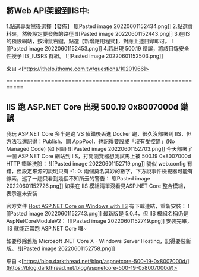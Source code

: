 ## 將Web API架設到IIS中:

1.點選專案然後選擇【發佈】
![[Pasted image 20220601152434.png]]
2.點選資料夾，然後設定要發佈的路徑
![[Pasted image 20220601152443.png]]
3.在IIS的預設網站，按滑鼠右鍵，點選【新增應用程式】，對應上述目錄即可。
![[Pasted image 20220601152453.png]]
4.若出現 500.19 錯誤，將該目錄安全性授予 IIS_IUSRS 群組。
![[Pasted image 20220601152503.png]]

來自 <[https://ithelp.ithome.com.tw/questions/10201966]>

===========================================================
## IIS 跑 ASP.NET Core 出現 500.19 0x8007000d 錯誤

我玩 ASP.NET Core 多半是跑 VS 偵錯後丟進 Docker 跑，很久沒部署到 IIS，但方法我還記得：Publish、開 AppPool，也記得要設成「沒有受控碼」(No Managed Code) (如下圖)
![[Pasted image 20220601152703.png]]
今天部署了一個 ASP.NET Core 網站到 IIS，打開瀏覽器想測試馬上被 500.19 0x8007000d HTTP 錯誤洗臉：
![[Pasted image 20220601152719.png]]
貌似 web.config 有錯，但設定來源的說明只有 -1: 0: 兩個莫名其妙的數字，下方說事件檢視器可能有線索，巡了一趟只看到幾個不知所云的警告：
![[Pasted image 20220601152726.png]]
如果在 IIS 模組清單沒看見ASP.NET Core 整合模組，表示還未安裝

官方文件 [Host ASP.NET Core on Windows with IIS](https://docs.microsoft.com/zh-tw/aspnet/core/host-and-deploy/iis/?view=aspnetcore-5.0&WT.mc_id=DOP-MVP-37580) 有下載連結，重新安裝：
![[Pasted image 20220601152743.png]]
最新版是 5.0.4，但 IIS 模組名稱仍是 AspNetCoreModuleV2：
![[Pasted image 20220601152749.png]]
安裝完畢，IIS 就能正常跑 ASP.NET Core 囉~

如要移除舊版 Microsoft .NET Core X - Windows Server Hosting，記得要裝新版。
![[Pasted image 20220601152758.png]]

來自 <[https://blog.darkthread.net/blog/aspnetcore-500-19-0x8007000d/](https://blog.darkthread.net/blog/aspnetcore-500-19-0x8007000d/)>
